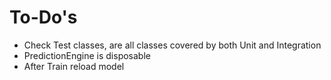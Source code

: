 # To-Do's

- Check Test classes, are all classes covered by both Unit and Integration
- PredictionEngine is disposable
- After Train reload model
